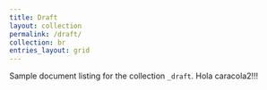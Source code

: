 ```yaml
---
title: Draft
layout: collection
permalink: /draft/
collection: br
entries_layout: grid
---
```


Sample document listing for the collection `_draft`. Hola caracola2!!!
